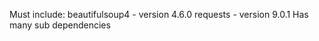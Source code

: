 Must include:
    beautifulsoup4 - version 4.6.0
    requests - version 9.0.1
        Has many sub dependencies 
        